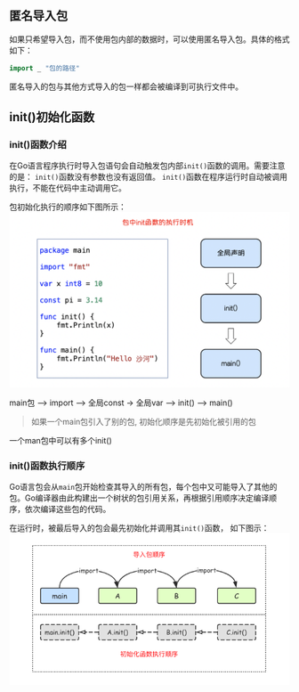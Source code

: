 ## 匿名导入包

如果只希望导入包，而不使用包内部的数据时，可以使用匿名导入包。具体的格式如下：

```go
import _ "包的路径"
```

匿名导入的包与其他方式导入的包一样都会被编译到可执行文件中。

## init()初始化函数

### init()函数介绍

在Go语言程序执行时导入包语句会自动触发包内部`init()`函数的调用。需要注意的是： `init()`函数没有参数也没有返回值。 `init()`函数在程序运行时自动被调用执行，不能在代码中主动调用它。

包初始化执行的顺序如下图所示：![包中的init(init01.png)执行时机](init01.png)

main包 --> import --> 全局const -> 全局var --> init() --> main()

> 如果一个main包引入了别的包, 初始化顺序是先初始化被引用的包

一个man包中可以有多个init()

### init()函数执行顺序

Go语言包会从`main`包开始检查其导入的所有包，每个包中又可能导入了其他的包。Go编译器由此构建出一个树状的包引用关系，再根据引用顺序决定编译顺序，依次编译这些包的代码。

在运行时，被最后导入的包会最先初始化并调用其`init()`函数， 如下图示：![包之间的init(init02.png)执行顺序](init02.png)